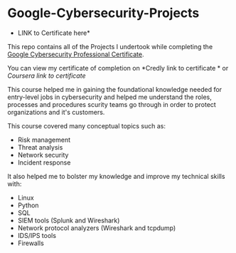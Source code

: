 # Google-Cybersecurity-Projects

* LINK to Certificate here*

This repo contains all of the Projects I undertook while completing the [Google Cybersecurity Professional Certificate](https://grow.google/certificates/cybersecurity/#?modal_active=none).

You can view my certificate of completion on *Credly link to certificate * or *Coursera link to certificate*

This course helped me in gaining  the foundational knowledge needed for entry-level jobs in cybersecurity and helped me understand the roles, processes and procedures scurity teams go through in order to protect organizations and it's customers. 

This course covered many conceptual topics such as:
  * Risk management
  * Threat analysis
  * Network security
  * Incident response

It also helped me to bolster my knowledge and improve my technical skills with:
  * Linux
  * Python
  * SQL
  * SIEM tools (Splunk and Wireshark)
  * Network protocol analyzers (Wireshark and tcpdump)
  * IDS/IPS tools
  * Firewalls
